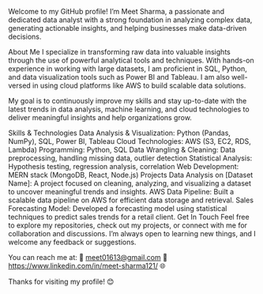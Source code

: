 
Welcome to my GitHub profile! I’m Meet Sharma, a passionate and dedicated data analyst with a strong foundation in analyzing complex data, generating actionable insights, and helping businesses make data-driven decisions.

About Me
I specialize in transforming raw data into valuable insights through the use of powerful analytical tools and techniques. With hands-on experience in working with large datasets, I am proficient in SQL, Python, and data visualization tools such as Power BI and Tableau. I am also well-versed in using cloud platforms like AWS to build scalable data solutions.

My goal is to continuously improve my skills and stay up-to-date with the latest trends in data analysis, machine learning, and cloud technologies to deliver meaningful insights and help organizations grow.

Skills & Technologies
Data Analysis & Visualization: Python (Pandas, NumPy), SQL, Power BI, Tableau
Cloud Technologies: AWS (S3, EC2, RDS, Lambda)
Programming: Python, SQL
Data Wrangling & Cleaning: Data preprocessing, handling missing data, outlier detection
Statistical Analysis: Hypothesis testing, regression analysis, correlation
Web Development: MERN stack (MongoDB, React, Node.js)
Projects
Data Analysis on [Dataset Name]: A project focused on cleaning, analyzing, and visualizing a dataset to uncover meaningful trends and insights.
AWS Data Pipeline: Built a scalable data pipeline on AWS for efficient data storage and retrieval.
Sales Forecasting Model: Developed a forecasting model using statistical techniques to predict sales trends for a retail client.
Get In Touch
Feel free to explore my repositories, check out my projects, or connect with me for collaboration and discussions. I’m always open to learning new things, and I welcome any feedback or suggestions.

You can reach me at:
📧 meet01613@gmail.com
🔗 https://www.linkedin.com/in/meet-sharma121/
🌐 

Thanks for visiting my profile! 😊
